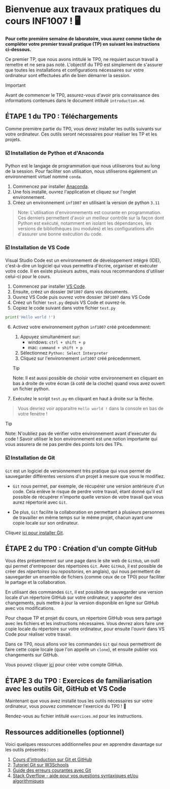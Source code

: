 # Bienvenue aux travaux pratiques du cours INF1007 ! 🖥️

**Pour cette première semaine de laboratoire, vous aurez comme tâche de compléter votre premier travail pratique (TP) en suivant les instructions ci-dessous.**

Ce premier TP, que nous avons intitulé le TP0, ne requiert aucun travail à remettre et ne sera pas noté. L'objectif du TP0 est simplement de s'assurer que toutes les installations et configurations nécessaires sur votre ordinateur sont effectuées afin de bien démarrer la session. 

> [!IMPORTANT]
> Avant de commencer le TP0, assurez-vous d'avoir pris connaissance des informations contenues dans le document intitulé `introduction.md`. 

## ÉTAPE 1 du TP0 : Téléchargements

Comme première partie du TP0, vous devez installer les outils suivants sur votre ordinateur. Ces outils seront nécessaires pour réaliser les TP et les projets.

### ☑️ Installation de Python et d'Anaconda

Python est le langage de programmation que nous utiliserons tout au long de la session. Pour faciliter son utilisation, nous utiliserons également un environnement virtuel nommé `conda`.

1. Commencez par installer [Anaconda](https://www.anaconda.com/download/success).
2. Une fois installé, ouvrez l'application et cliquez sur l'onglet environnement.
3. Créez un environnement `inf1007` en utilisant la version de python `3.11`

> Note: L'utilisation d'environnements est courante en programmation. Ces derniers permettent d'avoir un meilleur contrôle sur la façon dont Python est exécuté, notamment en isolant les dépendances, les versions de bibliothèques (ou modules) et les configurations afin d'assurer une bonne exécution du code.

### ☑️ Installation de VS Code

Visual Studio Code est un environnement de développement intégré (IDE), c'est-à-dire un logiciel qui vous permettra d'écrire, organiser et exécuter votre code. Il en existe plusieurs autres, mais nous recommandons d'utiliser celui-ci pour le cours. 

1. Commencez par installer [VS Code](https://code.visualstudio.com/).
2. Ensuite, créez un dossier `INF1007` dans vos documents.
3. Ouvrez VS Code puis ouvrez votre dossier `INF1007` dans VS Code
4. Créez un fichier `test.py` depuis VS Code et ouvrez-le.
5. Copiez le code suivant dans votre fichier `test.py`

```python
print('Hello world !')
```
6. Activez votre environnement python `inf1007` créé précedemment:
    1. Appuyez simultanément sur:
        - windows: `ctrl + shift + p` 
        - mac: `command + shift + p`
    2. Sélectionnez `Python: Select Interpreter`
    3. Cliquez sur l'environnement `inf1007` créé précedemment.

    > [!Tip]
    > Note: Il est aussi possible de choisir votre environnement en cliquant en bas à droite de votre écran (à coté de la cloche) quand vous avez ouvert un fichier python.

7. Exécutez le script `test.py` en cliquant en haut à droite sur la flèche.
> Vous devriez voir apparaitre `Hello world !` dans la console en bas de votre fenètre !

> [!Tip]
> Note: N'oubliez pas de vérifier votre environnement avant d'executer du code ! Savoir utiliser le bon environnement est une notion importante qui vous assurera de ne pas perdre des points lors des TPs. 

### ☑️ Installation de Git

`Git` est un logiciel de versionnement très pratique qui vous permet de sauvegarder différentes versions d'un projet à mesure que vous le modifiez. 

- `Git` nous permet, par exemple, de récupérer une version antérieure d'un code. Cela enlève le risque de perdre votre travail, étant donné qu'il est possible de récupérer n'importe quelle version de votre travail que vous aurez répertorié avec `Git`. 

- De plus, `Git` facilite la collaboration en permettant à plusieurs personnes de travailler en même temps sur le même projet, chacun ayant une copie locale sur son ordinateur. 

Cliquez [ici pour installer Git](https://git-scm.com/).

## ÉTAPE 2 du TP0 : Création d'un compte GitHub 

Vous êtes présentement sur une page dans le site web de `GitHub`, un outil qui permet d'entreposer des répertoires `Git`. Avec `GitHub`, il est possible de créer des *répertoires* (ou *repositories*, en anglais), qui nous permettent de sauvegarder un ensemble de fichiers (comme ceux de ce TP0) pour faciliter le partage et la collaboration. 

En utilisant des commandes `Git`, il est possible de sauvegarder une version locale d'un répertoire GitHub sur votre ordinateur, y apporter des changements, puis mettre à jour la version disponible en ligne sur GitHub avec vos modifications. 

Pour chaque TP et projet du cours, un répertoire GitHub vous sera partagé avec les fichiers et les instructions nécessaires. Vous devrez alors faire une copie locale du répertoire sur votre ordinateur, pour ensuite l'ouvrir dans VS Code pour réaliser votre travail. 

Dans ce TP0, nous allons voir les commandes `Git` qui nous permettront de faire cette copie locale (que l'on appelle un `clone`), et ensuite publier vos changements sur GitHub. 

Vous pouvez cliquer [ici](https://github.com) pour créer votre compte GitHub. 

## ÉTAPE 3 du TP0 : Exercices de familiarisation avec les outils Git, GitHub et VS Code

Maintenant que vous avez installé tous les outils nécessaires sur votre ordinateur, vous pouvez commencer l'exercice du TP0 ! :tada:

Rendez-vous au fichier intitulé `exercices.md` pour les instructions. 

## Ressources additionelles (optionnel)

Voici quelques ressources additionnelles pour en apprendre davantage sur les outils présentés :

1. [Cours d'introduction sur Git et GitHub](https://emdupre.github.io/git-course/)
2. [Tutoriel Git sur W3Schools](https://www.w3schools.com/git/)
3. [Guide des erreurs courantes avec Git](https://dangitgit.com/)
4. [Stack Overflow - aide pour vos questions syntaxiques et/ou algorithmiques](https://stackoverflow.com/)









